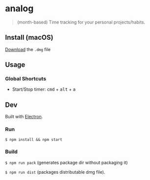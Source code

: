# analog

> (month-based) Time tracking for your personal projects/habits.

## Install (macOS)

[Download](https://github.com/akramsaouri/analog/releases/latest) the `.dmg` file 

## Usage

### Global Shortcuts

* Start/Stop timer: <kbd>cmd</kbd> + <kbd>alt</kbd> + <kbd>a</kbd>  

## Dev
Built with [Electron](http://electronjs.org/).

### Run
`$ npm install && npm start`

### Build

`$ npm run pack` (generates package dir without packaging it)

`$ npm run dist` (packages distributable dmg file).
